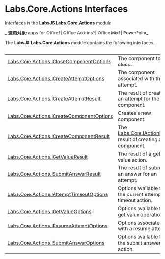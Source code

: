 
# Labs.Core.Actions Interfaces
Interfaces in the  **LabsJS.Labs.Core.Actions** module

 _ **適用対象:** apps for Office?| Office Add-ins?| Office Mix?| PowerPoint_

The  **LabsJS.Labs.Core.Actions** module contains the following interfaces.

## 


|||
|:-----|:-----|
|[Labs.Core.Actions.ICloseComponentOptions](../../reference/office-mix/labs.core.actions.iclosecomponentoptions.md)|The component to close.|
|[Labs.Core.Actions.ICreateAttemptOptions](../../reference/office-mix/labs.core.actions.icreateattemptoptions.md)|The component associated with the attempt.|
|[Labs.Core.Actions.ICreateAttemptResult](../../reference/office-mix/labs.core.actions.icreateattemptresult.md)|The result of creating an attempt for the given component.|
|[Labs.Core.Actions.ICreateComponentOptions](../../reference/office-mix/labs.core.actions.icreatecomponentoptions.md)|Creates a new component.|
|[Labs.Core.Actions.ICreateComponentResult](../../reference/office-mix/labs.core.actions.icreatecomponentresult.md)|The [Labs.Core.IActionResult](../../reference/office-mix/labs.core.iactionresult.md) result of creating a new component.|
|[Labs.Core.Actions.IGetValueResult](../../reference/office-mix/labs.core.actions.igetvalueresult.md)|The result of a get value action.|
|[Labs.Core.Actions.ISubmitAnswerResult](../../reference/office-mix/labs.core.actions.isubmitanswerresult.md)|The result of submitting an answer for an attempt.|
|[Labs.Core.Actions.IAttemptTimeoutOptions](../../reference/office-mix/labs.core.actions.iattempttimeoutoptions.md)|Options available for the current attempt’s timeout action.|
|[Labs.Core.Actions.IGetValueOptions](../../reference/office-mix/labs.core.actions.igetvalueoptions.md)|Options available to the get value operation.|
|[Labs.Core.Actions.IResumeAttemptOptions](../../reference/office-mix/labs.core.actions.iresumeattemptoptions.md)|Options associated with a resume attempt.|
|[Labs.Core.Actions.ISubmitAnswerOptions](../../reference/office-mix/labs.core.actions.isubmitansweroptions.md)|Options available for the submit answer action.|
